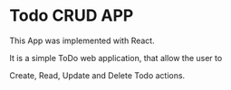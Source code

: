 # Todo CRUD APP

This App was implemented with React.

It is a simple ToDo web application, that allow the user to 

Create, Read, Update and Delete Todo actions. 


